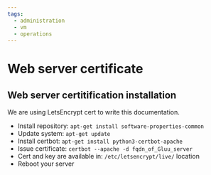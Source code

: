```yaml
---
tags:
  - administration
  - vm
  - operations
---
```


# Web server certificate

## Web server certitification installation

We are using LetsEncrypt cert to write this documentation. 

 - Install repository: `apt-get install software-properties-common` 
 - Update system: `apt-get update`
 - Install certbot: `apt-get install python3-certbot-apache` 
 - Issue certificate: `certbot --apache -d fqdn_of_Gluu_server`
 - Cert and key are available in: `/etc/letsencrypt/live/` location
 - Reboot your server

